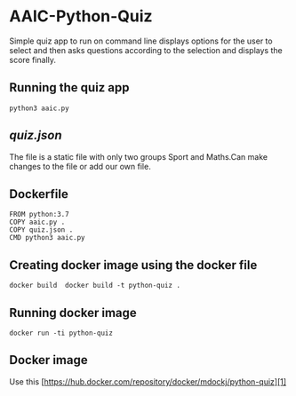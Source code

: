 # AAIC-Python-Quiz
Simple quiz app to run on command line displays options for the user to select and then asks questions 
according to the selection and displays the score finally.
## Running the quiz app
```python3 aaic.py```
## _quiz.json_
The file is a static file with only two groups Sport and Maths.Can make changes to the file
or add our own file.
## Dockerfile
```
FROM python:3.7
COPY aaic.py .
COPY quiz.json .
CMD python3 aaic.py
```
## Creating docker image using the docker file 
```docker build  docker build -t python-quiz .```
## Running docker image 
```docker run -ti python-quiz```
## Docker image 
Use this [https://hub.docker.com/repository/docker/mdockj/python-quiz][1]

